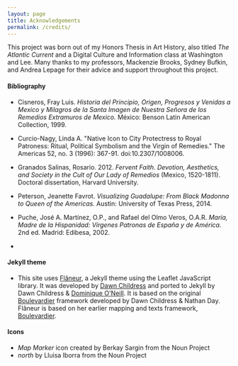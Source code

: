 ```yaml
---
layout: page
title: Acknowledgements
permalink: /credits/
---
```

This project was born out of my Honors Thesis in Art History, also titled *The Atlantic Current* and a Digital Culture and Information class at Washington and Lee. Many thanks to my professors, Mackenzie Brooks, Sydney Bufkin, and Andrea Lepage for their advice and support throughout this project.

#### Bibliography
- Cisneros, Fray Luis. *Historia del Principio, Origen, Progresos y Venidas a Mexico y Milagros de la Santa Imagen de Nuestra Señora de los Remedios Extramuros de Mexico.* México: Benson Latin American Collection, 1999.

- Curcio-Nagy, Linda A. "Native Icon to City Protectress to Royal Patroness: Ritual, Political Symbolism and the Virgin of Remedies." The Americas 52, no. 3 (1996): 367-91. doi:10.2307/1008006.

- Granados Salinas, Rosario. 2012. *Fervent Faith. Devotion, Aesthetics, and Society in the Cult of Our Lady of Remedios* (Mexico, 1520-1811). Doctoral dissertation, Harvard University.

- Peterson, Jeanette Favrot. *Visualizing Guadalupe: From Black Madonna to Queen of the Americas.* Austin: University of Texas Press, 2014.

- Puche, José A. Martínez, O.P., and Rafael del Olmo Veros, O.A.R. *María, Madre de la Hispanidad: Vírgenes Patronas de España y de América.* 2nd ed. Madrid: Edibesa, 2002.
-


#### Jekyll theme
* This site uses [Flâneur](https://github.com/kirschbombe/flaneur), a Jekyll theme using the Leaflet JavaScript library. It was developed by [Dawn Childress](https://github.com/kirschbombe) and ported to Jekyll by Dawn Childress & [Dominique O'Neill](https://github.com/dnoneill). It is based on the original [Boulevardier](https://github.com/kirschbombe/boulevardier) framework developed by Dawn Childress & Nathan Day. Flâneur is based on her earlier mapping and texts framework, [Boulevardier](https://github.com/kirschbombe/boulevardier).

#### Icons
* _Map Marker_ icon created by Berkay Sargin from the Noun Project
* _north_ by Lluisa Iborra from the Noun Project
